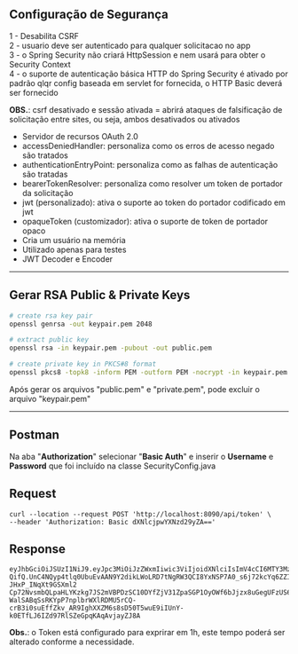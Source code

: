 ## Configuração de Segurança

1 - Desabilita CSRF  
2 - usuario deve ser autenticado para qualquer solicitacao no app  
3 - o Spring Security não criará HttpSession e nem usará para obter o Security Context  
4 - o suporte de autenticação básica HTTP do Spring Security é ativado por padrão qlqr config baseada em servlet for
fornecida, o HTTP Basic deverá ser fornecido

**OBS.**: csrf desativado e sessão ativada = abrirá ataques de falsificação de solicitação entre sites, ou seja, ambos
desativados ou ativados

* Servidor de recursos OAuth 2.0
* accessDeniedHandler: personaliza como os erros de acesso negado são tratados
* authenticationEntryPoint: personaliza como as falhas de autenticação são tratadas
* bearerTokenResolver: personaliza como resolver um token de portador da solicitação
* jwt (personalizado): ativa o suporte ao token do portador codificado em jwt
* opaqueToken (customizador): ativa o suporte de token de portador opaco
* Cria um usuário na memória
* Utilizado apenas para testes
* JWT Decoder e Encoder

---

## Gerar RSA Public & Private Keys

```bash
# create rsa key pair
openssl genrsa -out keypair.pem 2048

# extract public key
openssl rsa -in keypair.pem -pubout -out public.pem

# create private key in PKCS#8 format
openssl pkcs8 -topk8 -inform PEM -outform PEM -nocrypt -in keypair.pem -out private.pem
```

Após gerar os arquivos "public.pem" e "private.pem", pode excluir o arquivo "keypair.pem"

--- 

## Postman

Na aba "**Authorization**" selecionar "**Basic Auth**" e inserir o **Username** e **Password** que foi incluído na
classe SecurityConfig.java

## Request

```text
curl --location --request POST 'http://localhost:8090/api/token' \
--header 'Authorization: Basic dXNlcjpwYXNzd29yZA=='
```

## Response

```text
eyJhbGciOiJSUzI1NiJ9.eyJpc3MiOiJzZWxmIiwic3ViIjoidXNlciIsImV4cCI6MTY3MzcxMjQ3MSwiaWF0IjoxNjczNzA4ODcxLCJzY29wZSI6InJlYW
QifQ.UnC4NQyp4tlq0UbuEvAAN9Y2dikLWoLRD7tNgRW3QCI8YxNSP7A0_s6j72kcYq6ZZId_awvmSQr1yEWGhHIyepb_5yQRa4Kb-JHxP_INqXt9GSXml2
Cp72NvsmbQLpaHLYKzkg7JS2mVBPDzSC10DYfZjV31ZpaSGP1OyOWf6bJjzx8uGegUFzUS6sHZgKuNyPC4n_5jjzRE1wElkONdZX44wxTxAMHLhELyO4yP1
WalSABqSsRKYpP7nplbrWXlRDMU5rCQ-crB3i0suEffZkv_AR9IghXXZM6s8sD50T5wuE9iIUnY-k0ETfLJ6IZd97RlSZeGpqKAqAvjayZJ8A
```

**Obs.**: o Token está configurado para exprirar em 1h, este tempo poderá ser alterado conforme a necessidade.